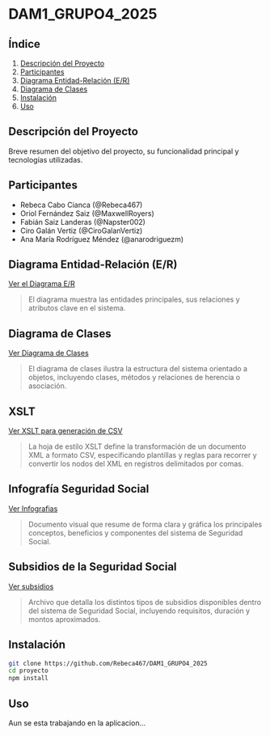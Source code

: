 # DAM1_GRUPO4_2025

## Índice
1. [Descripción del Proyecto](#descripción-del-proyecto)
2. [Participantes](#participantes)
3. [Diagrama Entidad-Relación (E/R)](#diagrama-entidad-relación-er)
4. [Diagrama de Clases](#diagrama-de-clases)
5. [Instalación](#instalación)
6. [Uso](#uso)

## Descripción del Proyecto
Breve resumen del objetivo del proyecto, su funcionalidad principal y tecnologías utilizadas.

## Participantes
- Rebeca Cabo Cianca  (@Rebeca467)
- Oriol Fernández Saiz  (@MaxwellRoyers)
- Fabián Saiz Landeras  (@Napster002)
- Ciro  Galán Vertiz  (@CiroGalanVertiz)
- Ana María Rodríguez Méndez  (@anarodriguezm)

## Diagrama Entidad-Relación (E/R)
[Ver el Diagrama E/R](./docs/diagrama-er.pdf)

> El diagrama muestra las entidades principales, sus relaciones y atributos clave en el sistema.

## Diagrama de Clases
[Ver Diagrama de Clases](./diagrama-clases.png)

> El diagrama de clases ilustra la estructura del sistema orientado a objetos, incluyendo clases, métodos y relaciones de herencia o asociación.

## XSLT 
[Ver XSLT para generación de CSV](./xslt-csv.xslt)

> La hoja de estilo XSLT define la transformación de un documento XML a formato CSV, especificando plantillas y reglas para recorrer y convertir los nodos del XML en registros delimitados por comas.

## Infografía Seguridad Social
[Ver Infografias](./Infografía-seguridad-social.pdf)

> Documento visual que resume de forma clara y gráfica los principales conceptos, beneficios y componentes del sistema de Seguridad Social.

## Subsidios de la Seguridad Social
[Ver subsidios](./subsidios_SS.pdf)

> Archivo que detalla los distintos tipos de subsidios disponibles dentro del sistema de Seguridad Social, incluyendo requisitos, duración y montos aproximados.

## Instalación
```bash
git clone https://github.com/Rebeca467/DAM1_GRUPO4_2025
cd proyecto
npm install
```

## Uso
Aun se esta trabajando en la aplicacion...

